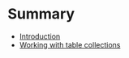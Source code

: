 # Summary

- [Introduction](./introduction.md)
- [Working with table collections](./working_with_table_collections.md)
